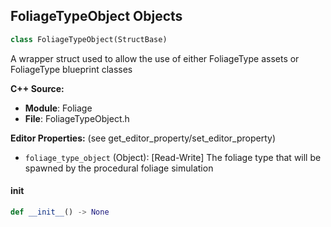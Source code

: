## FoliageTypeObject Objects

```python
class FoliageTypeObject(StructBase)
```

A wrapper struct used to allow the use of either FoliageType assets or FoliageType blueprint classes

**C++ Source:**

- **Module**: Foliage
- **File**: FoliageTypeObject.h

**Editor Properties:** (see get_editor_property/set_editor_property)

- ``foliage_type_object`` (Object):  [Read-Write] The foliage type that will be spawned by the procedural foliage simulation

<a id="unreal.FoliageTypeObject.__init__"></a>

#### __init__

```python
def __init__() -> None
```

<a id="unreal.ProceduralFoliageTypeData"></a>